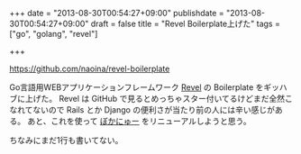 +++
date = "2013-08-30T00:54:27+09:00"
publishdate = "2013-08-30T00:54:27+09:00"
draft = false
title = "Revel Boilerplate上げた"
tags = ["go", "golang", "revel"]

+++

https://github.com/naoina/revel-boilerplate

Go言語用WEBアプリケーションフレームワーク [Revel](https://github.com/robfig/revel) の Boilerplate をギッハブに上げた。
Revel は GitHub で見るとめっちゃスター付いてるけどまだ全然こなれてないので Rails とか Django の便利さが当たり前の人には辛い感じがある。
あと、これを使って [ぼかにゅー](http://vocanew.kuune.org/) をリニューアルしようと思う。

ちなみにまだ1行も書いてない。
